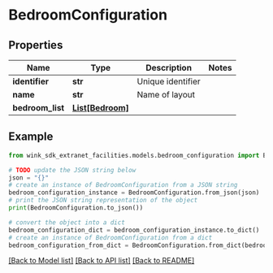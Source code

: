 # BedroomConfiguration


## Properties

Name | Type | Description | Notes
------------ | ------------- | ------------- | -------------
**identifier** | **str** | Unique identifier | 
**name** | **str** | Name of layout | 
**bedroom_list** | [**List[Bedroom]**](Bedroom.md) |  | 

## Example

```python
from wink_sdk_extranet_facilities.models.bedroom_configuration import BedroomConfiguration

# TODO update the JSON string below
json = "{}"
# create an instance of BedroomConfiguration from a JSON string
bedroom_configuration_instance = BedroomConfiguration.from_json(json)
# print the JSON string representation of the object
print(BedroomConfiguration.to_json())

# convert the object into a dict
bedroom_configuration_dict = bedroom_configuration_instance.to_dict()
# create an instance of BedroomConfiguration from a dict
bedroom_configuration_from_dict = BedroomConfiguration.from_dict(bedroom_configuration_dict)
```
[[Back to Model list]](../README.md#documentation-for-models) [[Back to API list]](../README.md#documentation-for-api-endpoints) [[Back to README]](../README.md)


